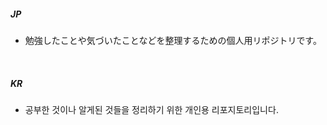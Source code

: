 ##### JP
- 勉強したことや気づいたことなどを整理するための個人用リポジトリです。
<br>

##### KR
- 공부한 것이나 알게된 것들을 정리하기 위한 개인용 리포지토리입니다.
